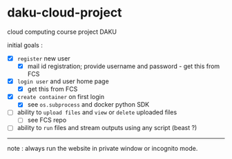 # daku-cloud-project
cloud computing course project DAKU

initial goals :

- [X] `register` new user
  - [X] mail id registration; provide username and password - get this from FCS 
- [X] `login user` and user home page
  - [X] get this from FCS
- [X] `create container` on first login
  - [X] see `os.subprocess` and docker python SDK
- [ ] ability to `upload files` and `view` or `delete` uploaded files
  - [ ] see FCS repo
- [ ] ability to `run` files and stream outputs using any script (beast ?)

---

note : always run the website in private window or incognito mode. 
